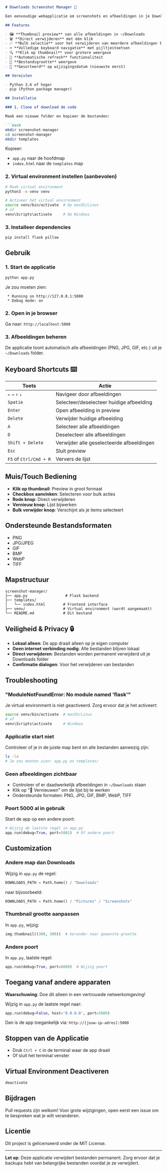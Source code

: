 ```markdown
# Downloads Screenshot Manager 📸

Een eenvoudige webapplicatie om screenshots en afbeeldingen in je Downloads folder te beheren. Met thumbnail preview, bulk selectie en directe verwijdering.

## Features

- 🖼️ **Thumbnail preview** van alle afbeeldingen in ~/Downloads
- 🗑️ **Direct verwijderen** met één klik
- ✅ **Bulk selectie** voor het verwijderen van meerdere afbeeldingen tegelijk
- ⌨️ **Volledige keyboard navigatie** met pijltjestoetsen
- 🔍 **Klik op thumbnail** voor grotere weergave
- 🔄 **Automatische refresh** functionaliteit
- 📏 **Bestandsgrootte** weergave
- 📅 **Gesorteerd** op wijzigingsdatum (nieuwste eerst)

## Vereisten

- Python 3.6 of hoger
- pip (Python package manager)

## Installatie

### 1. Clone of download de code

Maak een nieuwe folder en kopieer de bestanden:

```bash
mkdir screenshot-manager
cd screenshot-manager
mkdir templates
```

Kopieer:
- `app.py` naar de hoofdmap
- `index.html` naar de `templates` map

### 2. Virtual environment instellen (aanbevolen)

```bash
# Maak virtual environment
python3 -m venv venv

# Activeer het virtual environment
source venv/bin/activate  # Op macOS/Linux
# of
venv\Scripts\activate     # Op Windows
```

### 3. Installeer dependencies

```bash
pip install flask pillow
```

## Gebruik

### 1. Start de applicatie

```bash
python app.py
```

Je zou moeten zien:
```
 * Running on http://127.0.0.1:5000
 * Debug mode: on
```

### 2. Open in je browser

Ga naar: `http://localhost:5000`

### 3. Afbeeldingen beheren

De applicatie toont automatisch alle afbeeldingen (PNG, JPG, GIF, etc.) uit je `~/Downloads` folder.

## Keyboard Shortcuts ⌨️

| Toets | Actie |
|-------|-------|
| `←` `→` `↑` `↓` | Navigeer door afbeeldingen |
| `Spatie` | Selecteer/deselecteer huidige afbeelding |
| `Enter` | Open afbeelding in preview |
| `Delete` | Verwijder huidige afbeelding |
| `A` | Selecteer alle afbeeldingen |
| `D` | Deselecteer alle afbeeldingen |
| `Shift + Delete` | Verwijder alle geselecteerde afbeeldingen |
| `Esc` | Sluit preview |
| `F5` of `Ctrl/Cmd + R` | Ververs de lijst |

## Muis/Touch Bediening

- **Klik op thumbnail**: Preview in groot formaat
- **Checkbox aanvinken**: Selecteren voor bulk acties
- **Rode knop**: Direct verwijderen
- **Vernieuw knop**: Lijst bijwerken
- **Bulk verwijder knop**: Verschijnt als je items selecteert

## Ondersteunde Bestandsformaten

- PNG
- JPG/JPEG
- GIF
- BMP
- WebP
- TIFF

## Mapstructuur

```
screenshot-manager/
├── app.py                 # Flask backend
├── templates/
│   └── index.html        # Frontend interface
├── venv/                 # Virtual environment (wordt aangemaakt)
└── README.md             # Dit bestand
```

## Veiligheid & Privacy 🔒

- **Lokaal alleen**: De app draait alleen op je eigen computer
- **Geen internet verbinding nodig**: Alle bestanden blijven lokaal
- **Direct verwijderen**: Bestanden worden permanent verwijderd uit je Downloads folder
- **Confirmatie dialogen**: Voor het verwijderen van bestanden

## Troubleshooting

### "ModuleNotFoundError: No module named 'flask'"

Je virtual environment is niet geactiveerd. Zorg ervoor dat je het activeert:

```bash
source venv/bin/activate  # macOS/Linux
# of
venv\Scripts\activate     # Windows
```

### Applicatie start niet

Controleer of je in de juiste map bent en alle bestanden aanwezig zijn:

```bash
ls -la
# Je zou moeten zien: app.py en templates/
```

### Geen afbeeldingen zichtbaar

- Controleer of er daadwerkelijk afbeeldingen in `~/Downloads` staan
- Klik op "🔄 Vernieuwen" om de lijst bij te werken
- Ondersteunde formaten: PNG, JPG, GIF, BMP, WebP, TIFF

### Poort 5000 al in gebruik

Start de app op een andere poort:

```python
# Wijzig de laatste regel in app.py
app.run(debug=True, port=5001)  # Of andere poort
```

## Customization

### Andere map dan Downloads

Wijzig in `app.py` de regel:

```python
DOWNLOADS_PATH = Path.home() / "Downloads"
```

naar bijvoorbeeld:

```python
DOWNLOADS_PATH = Path.home() / "Pictures" / "Screenshots"
```

### Thumbnail grootte aanpassen

In `app.py`, wijzig:

```python
img.thumbnail((300, 300))  # Verander naar gewenste grootte
```

### Andere poort

In `app.py`, laatste regel:

```python
app.run(debug=True, port=8080)  # Wijzig poort
```

## Toegang vanaf andere apparaten

**Waarschuwing**: Doe dit alleen in een vertrouwde netwerkomgeving!

Wijzig in `app.py` de laatste regel naar:

```python
app.run(debug=False, host='0.0.0.0', port=5000)
```

Dan is de app toegankelijk via: `http://[jouw-ip-adres]:5000`

## Stoppen van de Applicatie

- Druk `Ctrl + C` in de terminal waar de app draait
- Of sluit het terminal venster

## Virtual Environment Deactiveren

```bash
deactivate
```

## Bijdragen

Pull requests zijn welkom! Voor grote wijzigingen, open eerst een issue om te bespreken wat je wilt veranderen.

## Licentie

Dit project is gelicenseerd onder de MIT License.

---

**Let op**: Deze applicatie verwijdert bestanden permanent. Zorg ervoor dat je backups hebt van belangrijke bestanden voordat je ze verwijdert.
```
